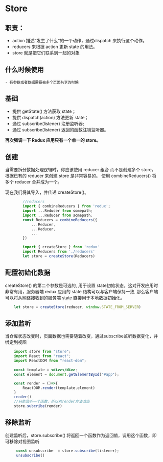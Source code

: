 # Store
## 职责：
- action 描述“发生了什么”的一个动作，通过dispatch 来执行这个动作。
- reducers 来根据 action 更新 state 的用法。
- store 就是把它们联系到一起的对象

## 什么时候使用
    - 有参数或者数据需要被多个页面共享的时候
## 基础 
- 提供 getState() 方法获取 state；
- 提供 dispatch(action) 方法更新 state；
- 通过 subscribe(listener) 注册监听器;
- 通过 subscribe(listener) 返回的函数注销监听器。

**再次强调一下 Redux 应用只有一个单一的 store。**

## 创建

当需要拆分数据处理逻辑时，你应该使用 reducer 组合 而不是创建多个 store。
根据已有的 reducer 来创建 store 是非常容易的。
使用 combineReducers() 将多个 reducer 合并成为一个。

现在我们将其导入，并传递 createStore()。

``` js
        //reducers
        import { combineReducers } from 'redux';
        import ...Reducer from somepath;
        import ...Reducer from somepath;
        const Reducers = combineReducers({
            ...Reducer,
            ...Reducer,
            ...
        })
```

``` js
        import { createStore } from 'redux'
        import Reducers from './reducers'
        let store = createStore(Reducers)
```


## 配置初始化数据
createStore() 的第二个参数是可选的, 用于设置 state初始状态。这对开发应用时非常有用，服务器端 redux 应用的 state 结构可以与客户端保持一致, 那么客户端可以将从网络接收到的服务端 state 直接用于本地数据初始化。

``` js
    let store = createStore(reducer, window.STATE_FROM_SERVER)
```
## 添加监听

当仓库状态改变时，页面数据也需要随着改变，通过subscribe监听数据变化，并绑定到视图

```jsx
    import store from "store";
    import React from "react";
    import ReactDOM from "react-dom";
    
    const template = <div></div>;
    const element = document.getElementById("#app");

    const render = ()=>{
        ReactDOM.render(template,element)
    }
    render()
    //只能监听一个函数，所以对render方法改造
    store.subcribe(render)
```

## 移除监听
创建监听后，store.subscribe() 将返回一个函数作为返回值，调用这个函数，即可移除对视图监听

```js
     const unsubscribe  = store.subscribe(listener);
     unsubscribe()
```